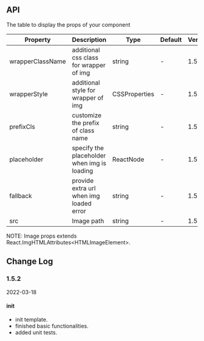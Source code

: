 ## API

The table to display the props of your component

| Property         | Description                                 | Type          | Default | Version |
| ---------------- | ------------------------------------------- | ------------- | ------- | ------- |
| wrapperClassName | additional css class for wrapper of img     | string        | -       | 1.5.2   |
| wrapperStyle     | additional style for wrapper of img         | CSSProperties | -       | 1.5.2   |
| prefixCls        | customize the prefix of class name          | string        | -       | 1.5.2   |
| placeholder      | specify the placeholder when img is loading | ReactNode     | -       | 1.5.2   |
| fallback         | provide extra url when img loaded error     | string        | -       | 1.5.2   |
| src              | Image path                                  | string        | -       | 1.5.2   |

NOTE: Image props extends React.ImgHTMLAttributes&lt;HTMLImageElement&gt;.

## Change Log

### 1.5.2

2022-03-18

#### init

- init template.
- finished basic functionalities.
- added unit tests.
